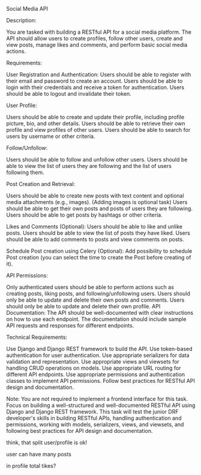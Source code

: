 Social Media API

Description:

You are tasked with building a RESTful API for a social media platform. The API should allow users to create profiles, follow other users, create and view posts, manage likes and comments, and perform basic social media actions.

Requirements:

User Registration and Authentication:
Users should be able to register with their email and password to create an account.
Users should be able to login with their credentials and receive a token for authentication.
Users should be able to logout and invalidate their token.

User Profile:

Users should be able to create and update their profile, including profile picture, bio, and other details.
Users should be able to retrieve their own profile and view profiles of other users.
Users should be able to search for users by username or other criteria.

Follow/Unfollow:

Users should be able to follow and unfollow other users.
Users should be able to view the list of users they are following and the list of users following them.

Post Creation and Retrieval:

Users should be able to create new posts with text content and optional media attachments (e.g., images). (Adding images is optional task)
Users should be able to get their own posts and posts of users they are following.
Users should be able to get posts by hashtags or other criteria.

Likes and Comments (Optional):
Users should be able to like and unlike posts. Users should be able to view the list of posts they have liked. Users should be able to add comments to posts and view comments on posts.

Schedule Post creation using Celery (Optional):
Add possibility to schedule Post creation (you can select the time to create the Post before creating of it).

API Permissions:

Only authenticated users should be able to perform actions such as creating posts, liking posts, and following/unfollowing users.
Users should only be able to update and delete their own posts and comments.
Users should only be able to update and delete their own profile.
API Documentation:
The API should be well-documented with clear instructions on how to use each endpoint.
The documentation should include sample API requests and responses for different endpoints.

Technical Requirements:

Use Django and Django REST framework to build the API.
Use token-based authentication for user authentication.
Use appropriate serializers for data validation and representation.
Use appropriate views and viewsets for handling CRUD operations on models.
Use appropriate URL routing for different API endpoints.
Use appropriate permissions and authentication classes to implement API permissions.
Follow best practices for RESTful API design and documentation.

Note: You are not required to implement a frontend interface for this task. Focus on building a well-structured and well-documented RESTful API using Django and Django REST framework. This task will test the junior DRF developer's skills in building RESTful APIs, handling authentication and permissions, working with models, serializers, views, and viewsets, and following best practices for API design and documentation.

think, that split user/profile is ok!

user can have many posts

in profile total tikes?